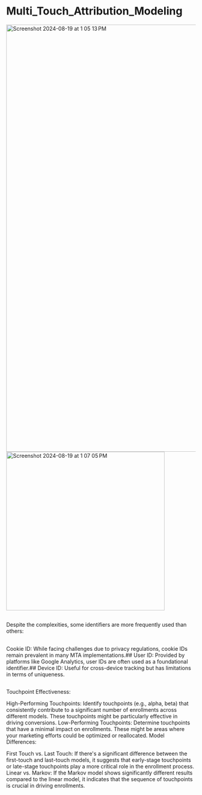 # Multi_Touch_Attribution_Modeling
<img width="1133" alt="Screenshot 2024-08-19 at 1 05 13 PM" src="https://github.com/user-attachments/assets/adb28353-1dfe-45a8-967a-9c7d94d580a9">
<img width="421" alt="Screenshot 2024-08-19 at 1 07 05 PM" src="https://github.com/user-attachments/assets/25ab6ab7-ec18-405d-8c25-4d875a590f04">

##
Despite the complexities, some identifiers are more frequently used than others:
##
Cookie ID: While facing challenges due to privacy regulations, cookie IDs remain prevalent in many MTA implementations.##
User ID: Provided by platforms like Google Analytics, user IDs are often used as a foundational identifier.##
Device ID: Useful for cross-device tracking but has limitations in terms of uniqueness.

##
Touchpoint Effectiveness:

High-Performing Touchpoints: Identify touchpoints (e.g., alpha, beta) that consistently contribute to a significant number of enrollments across different models. These touchpoints might be particularly effective in driving conversions.
Low-Performing Touchpoints: Determine touchpoints that have a minimal impact on enrollments. These might be areas where your marketing efforts could be optimized or reallocated.
Model Differences:

First Touch vs. Last Touch: If there's a significant difference between the first-touch and last-touch models, it suggests that early-stage touchpoints or late-stage touchpoints play a more critical role in the enrollment process.
Linear vs. Markov: If the Markov model shows significantly different results compared to the linear model, it indicates that the sequence of touchpoints is crucial in driving enrollments.


